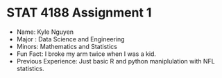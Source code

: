 # STAT 4188 Assignment 1
- Name: Kyle Nguyen
- Major : Data Science and Engineering
- Minors: Mathematics and Statistics
- Fun Fact: I broke my arm twice when I was a kid.
- Previous Experience: Just basic R and python maniplulation with NFL statistics.

